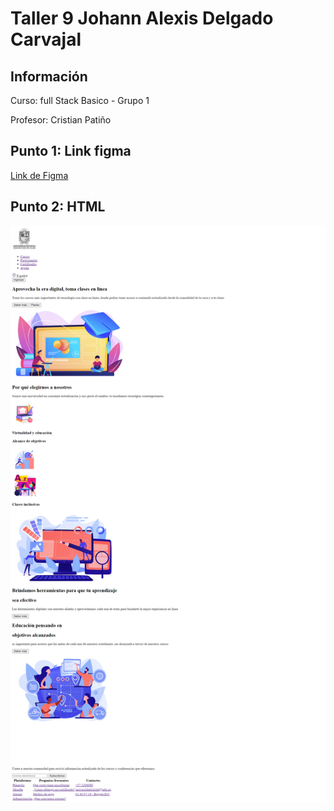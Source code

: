 <h1>Taller 9 Johann Alexis Delgado Carvajal</h1>

<h2> Información</h2>

<p>Curso: full Stack Basico - Grupo 1</p>
<p>Profesor: Cristian Patiño</p>

<h2> Punto 1: Link figma</h2>

<a href="https://www.figma.com/file/gmIIfStbHfqz5bvYYjheEU/Johann-Alexis-Delgado-Carvajal?type=design&node-id=0%3A1&mode=design&t=xJjd3pS3wNauDYLU-1" target="_blank">Link de Figma</a>

<h2> Punto 2: HTML</h2>
<img src="./public/images/html.png" alt="html">

